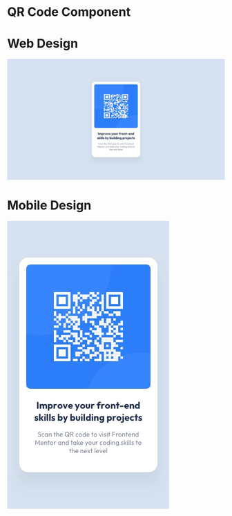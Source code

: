# QR Code Component

# Web Design
![banner resmi](https://github.com/emrepiristinee/QRCodeComponent.github.io/blob/main/web-design.jpg)


# Mobile Design
![banner resmi](https://github.com/emrepiristinee/QRCodeComponent.github.io/blob/main/mobile-design.jpg)

